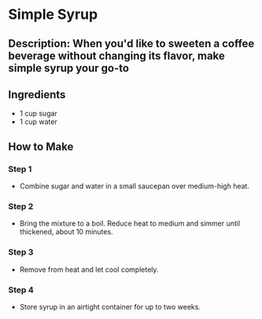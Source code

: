 # Simple Syrup

## Description: When you'd like to sweeten a coffee beverage without changing its flavor, make simple syrup your go-to

## Ingredients

-   1 cup sugar
-   1 cup water

## How to Make

### Step 1

-   Combine sugar and water in a small saucepan over medium-high heat.

### Step 2

-   Bring the mixture to a boil. Reduce heat to medium and simmer until thickened, about 10 minutes.

### Step 3

-   Remove from heat and let cool completely.

### Step 4

-   Store syrup in an airtight container for up to two weeks.
